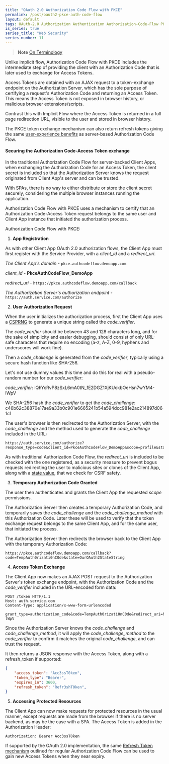 ```yaml
---
title: "OAuth 2.0 Authorization Code Flow with PKCE"
permalink: /post/oauth2-pkce-auth-code-flow
layout: default
tags: OAuth-2.0 Authorization Authentication Authorization-Code-Flow PKCE Implicit-Flow Access-Token Third-Party-Access 
is_series: true
series_title: "Web Security"
series_number: 11
---
```


> **Note**
> [On Terminology](/post/oauth2-overview#notes-on-terminology)

Unlike implicit flow, Authorization Code Flow with PKCE includes the intermediate step of providing the client with an Authorization Code that is later used to exchange for Access Tokens. 

Access Tokens are obtained with an AJAX request to a token-exchange endpoint on the Authorization Server, which has the sole purpose of certifying a request's Authorization Code and returning an Access Token. This means the Access Token is not exposed in browser history, or malicious browser extensions/scripts. 

Contrast this with Implicit Flow where the Access Token is returned in a full page redirection URL, visible to the user and stored in browser history.

The PKCE token exchange mechanism can also return refresh tokens giving the same [user-experience benefits](/post/oauth2-auth-code-flow#maintaining-client-app-authorization) as server-based Authorization Code Flow.

#### Securing the Authorization Code-Access Token exchange 

In the traditional Authorization Code Flow for server-backed Client Apps, when exchanging the Authorization Code for an Access Token, the client secret is included so that the Authorization Server knows the request originated from Client App's server and can be trusted.

With SPAs, there is no way to either distribute or store the client secret securely, considering the multiple browser instances running the application.

Authorization Code Flow with PKCE uses a mechanism to certify that an Authorization Code-Access Token request belongs to the same user and Client App instance that initiated the authorization process.

Authorization Code Flow with PKCE:

1) **App Registration**

As with other Client App OAuth 2.0 authorization flows, the Client App must first register with the Service Provider, with a *client_id* and a *redirect_uri*.

*The Client App's domain* - `pkce.authcodeflow.demoapp.com`

*client_id* - **PkceAuthCodeFlow_DemoApp**

*redirect_uri* - `https://pkce.authcodeflow.demoapp.com/callback`

*The Authorization Server's authorization endpoint* - `https://auth.service.com/authorize`

2) **User Authorization Request**

When the user initializes the authorization process, first the Client App uses a [CSPRNG](https://en.wikipedia.org/wiki/Cryptographically_secure_pseudorandom_number_generator) to generate a unique string called the *code_verifier*. 

The *code_verifier* should be between 43 and 128 characters long, and for the sake of simplicity and easier debugging, should consist of only URL-safe characters that require no encoding (a-z, A-Z, 0-9, hyphens and underscores will work fine).

Then a *code_challenge* is generated from the *code_verifier*, typically using a secure hash function like SHA-256.

Let's not use dummy values this time and do this for real with a pseudo-random number for our *code_verifier*:

*code_verifier*: iQhYcRvP8zSxL6mA0tN_fE2DGZ1XjKUokbOeHsn7wYM4-lWpV

We SHA-256 hash the *code_verifier* to get the *code_challenge*: c46b62c38870e17ae9a33b0c901e6665241b54a594dcc981e2ac214897d061c1

The user's browser is then redirected to the Authorization Server, with the *code_challenge* and the method used to generate the *code_challenge* included in the URL:

```
https://auth.service.com/authorize?response_type=code&client_id=PkceAuthCodeFlow_DemoApp&scope=profile&state=OurOAuth2StateString&code_challenge=c46b62c38870e17ae9a33b0c901e6665241b54a594dcc981e2ac214897d061c1&code_challenge_method=S256&redirect_uri=https%3A%2F%2Fpkce.authcodeflow.demoapp.com%2Fcallback
```

As with traditional Authorization Code Flow, the *redirect_uri* is included to be checked with the one registered, as a security measure to prevent bogus requests redirecting the user to malicious sites or clones of the Client App, along with a [state value](/post/oauth2-auth-code-flow#state), that we check for CSRF safety.

3) **Temporary Authorization Code Granted** 

The user then authenticates and grants the Client App the requested *scope* permissions.

The Authorization Server then creates a temporary Authorization Code, and temporarily saves the *code_challenge* and the *code_challenge_method* with this Authorization Code. Later these will be used to verify that the token exchange request belongs to the same Client App, and for the same user, that initiated the process.

The Authorization Server then redirects the browser back to the Client App with the temporary Authorization Code:

```
https://pkce.authcodeflow.demoapp.com/callback?code=TempAuth0rizati0nC0de&state=OurOAuth2StateString
```

4) **Access Token Exchange**

The Client App now makes an AJAX POST request to the Authorization Server's token exchange endpoint, with the Authorization Code and the *code_verifier* included in the URL-encoded form data:

```HTTP
POST /token HTTP/1.1
Host: auth.service.com
Content-Type: application/x-www-form-urlencoded

grant_type=authorization_code&code=TempAuth0rizati0nC0de&redirect_uri=https%3A%2F%2Fpkce.authcodeflow.demoapp.com%2Fcallback&client_id=PkceAuthCodeFlow_DemoApp&code_verifier=iQhYcRvP8zSxL6mA0tN_fE2DGZ1XjKUokbOeHsn7wYM4-lWpV
```

Since the Authorization Server knows the *code_challenge* and *code_challenge_method*, it will apply the *code_challenge_method* to the *code_verifier* to confirm it matches the original *code_challenge*, and can trust the request.
    
It then returns a JSON response with the Access Token, along with a refresh_token if supported:

```json
{
    "access_token": "Acc3ssT0ken",
    "token_type": "Bearer",
    "expires_in": 3600,
    "refresh_token": "Refr3shT0ken",
}
```

5) **Accessing Protected Resources**

The Client App can now make requests for protected resources in the usual manner, except requests are made from the browser if there is no server backend, as may be the case with a SPA. The Access Token is added in the Authorization Header:


```
Authorization: Bearer Acc3ssT0ken
```

If supported by the OAuth 2.0 implementation, the same [Refresh Token mechanism](/post/oauth2-auth-code-flow#obtaining-fresh-access-tokens-with-a-refresh-token) outlined for regular Authorization Code Flow can be used to gain new Access Tokens when they near expiry. 
    

